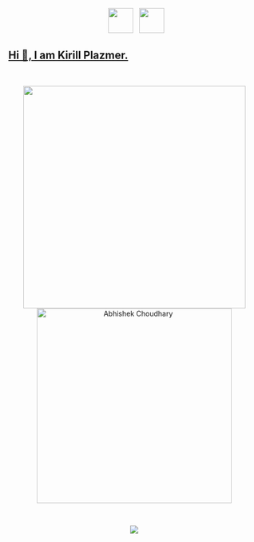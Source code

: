 <p align="center">
&nbsp; <a href="https://vk.com/ru.milow" target="_blank" rel="noopener noreferrer"><img src="https://cdn-icons-png.flaticon.com/512/145/145813.png" width="50" /></a>  
&nbsp; <a href="https://t.me/p1azmer" target="_blank" rel="noopener noreferrer"><img src="https://upload.wikimedia.org/wikipedia/commons/thumb/8/82/Telegram_logo.svg/800px-Telegram_logo.svg.png" width="50" />
</p>

## Hi 👋, I am Kirill Plazmer.

</br>
<p align="center"> 
  <img src="https://github-readme-stats.vercel.app/api?username=getplusm&show_icons=true&theme=tokyonight&count_private=true" width="445" />
  <img src="https://github-readme-stats.vercel.app/api/top-langs/?username=getplusm&hide=TeX,OpenEdge%20ABL&layout=compact&show_icons=true&theme=tokyonight&count_private=true" alt="Abhishek Choudhary" width="390"/>
  

</p>
<br/>

<p align="center"> 
  <img src="https://github-readme-streak-stats.herokuapp.com/?user=getplusm&theme=blue-green" />

</p>
